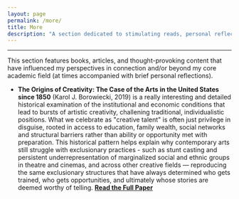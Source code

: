 ```yaml
---
layout: page
permalink: /more/
title: More 
description: "A section dedicated to stimulating reads, personal reflections, and non-academic interests."
---
```



---
This section features books, articles, and thought-provoking content that have influenced my perspectives in connection and/or beyond my core academic field (at times accompanied with brief personal reflections).

* **The Origins of Creativity: The Case of the Arts in the United States since 1850** (Karol J. Borowiecki, 2019) is a really interesting and detailed historical examination of the institutional and economic conditions that lead to bursts of artistic creativity, challening traditional, individualistic positions. What we celebrate as "creative talent" is often just privilege in disguise, rooted in access to education, family wealth, social networks and structural barriers rather than ability or opportunity met with preparation. This historical pattern helps explain why contemporary arts still struggle with exclusionary practices - such as stunt casting and persistent underrepresentation of marginalized social and ethnic groups in theatre and cinemas, and across other creative fields — reproducing the same exclusionary structures that have always determined who gets trained, who gets opportunities, and ultimately whose stories are deemed worthy of telling. [**Read the Full Paper**](https://papers.ssrn.com/sol3/papers.cfm?abstract_id=3465590)
